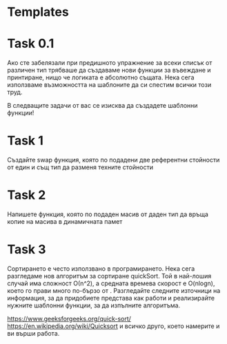 # Templates

# Task 0.1

Ако сте забелязали при предишното упражнение за всеки списък от различен тип трябваше да създаваме нови функции за въвеждане и принтиране, нищо че логиката е абсолютно същата. Нека сега използваме възможността на шаблоните да си спестим всички този труд.

В следващите задачи от вас се изисква да създадете шаблонни функции!

# Task 1
Създайте swap функция, която по подадени две референтни стойности от един и същ тип да разменя техните стойности

# Task 2 
Напишете функция, която по подаден масив от даден тип да връща копие на масива в динамичната памет

# Task 3
Сортирането е често използвано в програмирането. Нека сега разгледаме нов алгоритъм за сортиране quickSort. Той в най-лошия случай има сложност О(n^2), а средната времева скорост е O(nlogn), което го прави много по-бързо от . Разгледайте следните източници на информация, за да придобиете представа как работи и реализирайте нужните шаблонни функции, за да изпълните алгоритъма.

https://www.geeksforgeeks.org/quick-sort/
https://en.wikipedia.org/wiki/Quicksort
и всичко друго, което намерите и ви върши работа.
